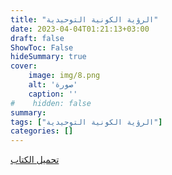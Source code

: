 ```yaml
---
title: "الرؤية الكونية التوحيدية"
date: 2023-04-04T01:21:13+03:00
draft: false
ShowToc: False
hideSummary: true
cover:
    image: img/8.png
    alt: 'صورة'
    caption: ''
#    hidden: false
summary: 
tags: ["الرؤية الكونية التوحيدية"]
categories: []
---
```

[تحميل الكتاب](./../../books/8.pdf)

